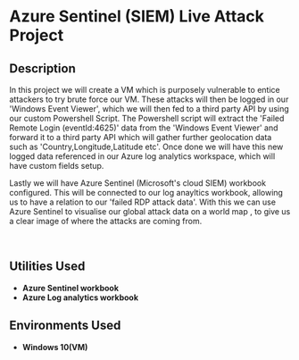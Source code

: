 <h1>Azure Sentinel (SIEM) Live Attack Project</h1>

<h2>Description</h2>
In this project we will create a VM which is purposely vulnerable to entice attackers to try brute force our VM. These attacks will then be logged in our 'Windows Event Viewer', which we will then fed to a third party API by using our custom Powershell Script. The Powershell script will extract the 'Failed Remote Login (eventId:4625)' data from the 'Windows Event Viewer' and forward it to a third party API which will gather further geolocation data such as 'Country,Longitude,Latitude etc'. Once done we will have this new logged data referenced in our Azure log analytics workspace, which will have custom fields setup.

Lastly we will have Azure Sentinel (Microsoft's cloud SIEM) workbook configured. This will be connected to our log anayltics workbook, allowing us to have a relation to our 'failed RDP attack data'. With this we can use Azure Sentinel to visualise our global attack data on a world map , to give us a clear image of where the attacks are coming from.

<br />

<h2>Utilities Used</h2>

- <b>Azure Sentinel workbook</b>
- <b>Azure Log analytics workbook</b>

<h2>Environments Used </h2>

- <b>Windows 10(VM)</b> 
